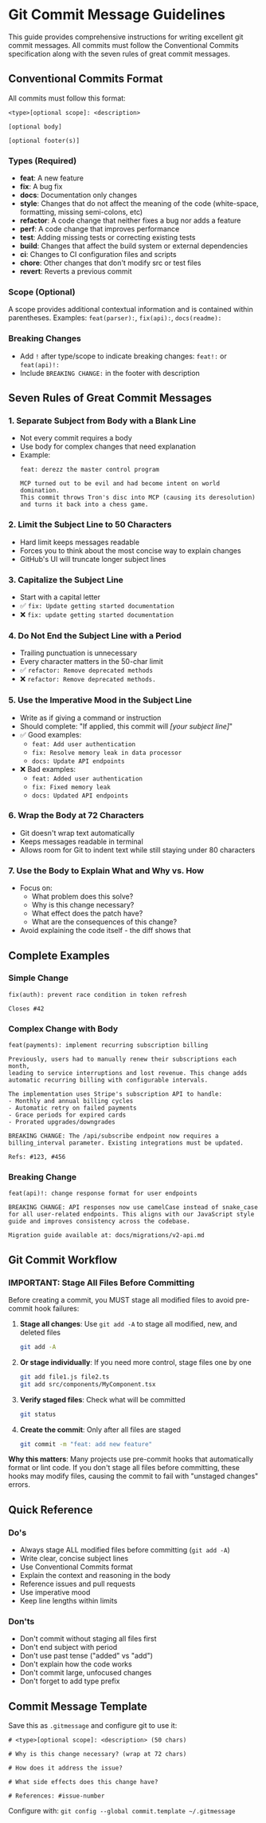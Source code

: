 # Git Commit Message Guidelines

This guide provides comprehensive instructions for writing excellent git commit messages. All commits must follow the Conventional Commits specification along with the seven rules of great commit messages.

## Conventional Commits Format

All commits must follow this format:
```
<type>[optional scope]: <description>

[optional body]

[optional footer(s)]
```

### Types (Required)
- **feat**: A new feature
- **fix**: A bug fix
- **docs**: Documentation only changes
- **style**: Changes that do not affect the meaning of the code (white-space, formatting, missing semi-colons, etc)
- **refactor**: A code change that neither fixes a bug nor adds a feature
- **perf**: A code change that improves performance
- **test**: Adding missing tests or correcting existing tests
- **build**: Changes that affect the build system or external dependencies
- **ci**: Changes to CI configuration files and scripts
- **chore**: Other changes that don't modify src or test files
- **revert**: Reverts a previous commit

### Scope (Optional)
A scope provides additional contextual information and is contained within parentheses.
Examples: `feat(parser):`, `fix(api):`, `docs(readme):`

### Breaking Changes
- Add `!` after type/scope to indicate breaking changes: `feat!:` or `feat(api)!:`
- Include `BREAKING CHANGE:` in the footer with description

## Seven Rules of Great Commit Messages

### 1. Separate Subject from Body with a Blank Line
- Not every commit requires a body
- Use body for complex changes that need explanation
- Example:
  ```
  feat: derezz the master control program

  MCP turned out to be evil and had become intent on world domination.
  This commit throws Tron's disc into MCP (causing its deresolution)
  and turns it back into a chess game.
  ```

### 2. Limit the Subject Line to 50 Characters
- Hard limit keeps messages readable
- Forces you to think about the most concise way to explain changes
- GitHub's UI will truncate longer subject lines

### 3. Capitalize the Subject Line
- Start with a capital letter
- ✅ `fix: Update getting started documentation`
- ❌ `fix: update getting started documentation`

### 4. Do Not End the Subject Line with a Period
- Trailing punctuation is unnecessary
- Every character matters in the 50-char limit
- ✅ `refactor: Remove deprecated methods`
- ❌ `refactor: Remove deprecated methods.`

### 5. Use the Imperative Mood in the Subject Line
- Write as if giving a command or instruction
- Should complete: "If applied, this commit will _[your subject line]_"
- ✅ Good examples:
  - `feat: Add user authentication`
  - `fix: Resolve memory leak in data processor`
  - `docs: Update API endpoints`
- ❌ Bad examples:
  - `feat: Added user authentication`
  - `fix: Fixed memory leak`
  - `docs: Updated API endpoints`

### 6. Wrap the Body at 72 Characters
- Git doesn't wrap text automatically
- Keeps messages readable in terminal
- Allows room for Git to indent text while still staying under 80 characters

### 7. Use the Body to Explain What and Why vs. How
- Focus on:
  - What problem does this solve?
  - Why is this change necessary?
  - What effect does the patch have?
  - What are the consequences of this change?
- Avoid explaining the code itself - the diff shows that

## Complete Examples

### Simple Change
```
fix(auth): prevent race condition in token refresh

Closes #42
```

### Complex Change with Body
```
feat(payments): implement recurring subscription billing

Previously, users had to manually renew their subscriptions each month,
leading to service interruptions and lost revenue. This change adds
automatic recurring billing with configurable intervals.

The implementation uses Stripe's subscription API to handle:
- Monthly and annual billing cycles
- Automatic retry on failed payments
- Grace periods for expired cards
- Prorated upgrades/downgrades

BREAKING CHANGE: The /api/subscribe endpoint now requires a 
billing_interval parameter. Existing integrations must be updated.

Refs: #123, #456
```

### Breaking Change
```
feat(api)!: change response format for user endpoints

BREAKING CHANGE: API responses now use camelCase instead of snake_case
for all user-related endpoints. This aligns with our JavaScript style
guide and improves consistency across the codebase.

Migration guide available at: docs/migrations/v2-api.md
```

## Git Commit Workflow

### IMPORTANT: Stage All Files Before Committing

Before creating a commit, you MUST stage all modified files to avoid pre-commit hook failures:

1. **Stage all changes**: Use `git add -A` to stage all modified, new, and deleted files
   ```bash
   git add -A
   ```
   
2. **Or stage individually**: If you need more control, stage files one by one
   ```bash
   git add file1.js file2.ts
   git add src/components/MyComponent.tsx
   ```

3. **Verify staged files**: Check what will be committed
   ```bash
   git status
   ```

4. **Create the commit**: Only after all files are staged
   ```bash
   git commit -m "feat: add new feature"
   ```

**Why this matters**: Many projects use pre-commit hooks that automatically format or lint code. If you don't stage all files before committing, these hooks may modify files, causing the commit to fail with "unstaged changes" errors.

## Quick Reference

### Do's
- Always stage ALL modified files before committing (`git add -A`)
- Write clear, concise subject lines
- Use Conventional Commits format
- Explain the context and reasoning in the body
- Reference issues and pull requests
- Use imperative mood
- Keep line lengths within limits

### Don'ts
- Don't commit without staging all files first
- Don't end subject with period
- Don't use past tense ("added" vs "add")
- Don't explain how the code works
- Don't commit large, unfocused changes
- Don't forget to add type prefix

## Commit Message Template

Save this as `.gitmessage` and configure git to use it:
```
# <type>[optional scope]: <description> (50 chars)

# Why is this change necessary? (wrap at 72 chars)

# How does it address the issue?

# What side effects does this change have?

# References: #issue-number
```

Configure with: `git config --global commit.template ~/.gitmessage`